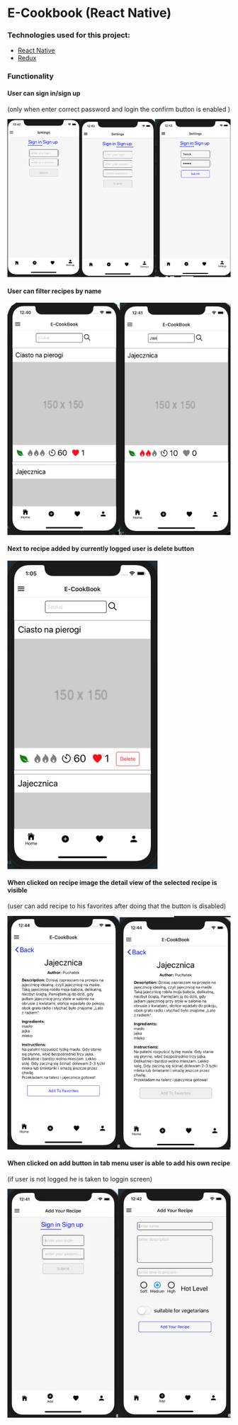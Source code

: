 # E-Cookbook (React Native)

### Technologies used for this project:
* [React Native](https://facebook.github.io/react-native/)
* [Redux](https://redux.js.org/)

### Functionality

#### User can sign in/sign up 
(only when enter correct password and login the confirm button is enabled )

![Alt text](./assets/LoginView.png?raw=true "Login View")

#### User can filter recipes by name

![Alt text](./assets/MainView1.png?raw=true "Main View 1")

#### Next to recipe added by currently logged user is delete button 

![Alt text](./assets/MainView2.png?raw=true "Main View 2")

#### When clicked on recipe image the detail view of the selected recipe is visible
(user can add recipe to his favorites after doing that the button is disabled)

![Alt text](./assets/RecipeDetailView.png?raw=true "RecipeDetail View")

#### When clicked on add button in tab menu user is able to add his own recipe
(if user is not logged he is taken to loggin screen)

![Alt text](./assets/AddingView.png?raw=true "Adding View")





